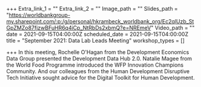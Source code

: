 +++
Extra_link_1 = ""
Extra_link_2 = ""
Image_path = ""
Slides_path = "https://worldbankgroup-my.sharepoint.com/:p:/g/personal/hkrambeck_worldbank_org/Ec2qlUzb_StGpZMZo87fjzwBFuHR6q4iCp_NtRbDs2xbmQ?e=NREmeV"
Video_path = ""
date = 2021-09-15T04:00:00Z
scheduled_date = 2021-09-15T04:00:00Z
title = "September 2021: Data Lab Leads Meeting"
workshop_types = []

+++
In this meeting, Rochelle O'Hagan from the Development Economics Data Group presented the Development Data Hub 2.0. Natalie Magee ​from the World Food Programme introduced the WFP Innovation Champions Community. And our colleagues from the Human Development Disruptive Tech Initiative​ sought advice for the Digital Toolkit for Human Development.